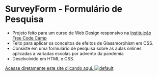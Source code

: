 # SurveyForm - Formulário de Pesquisa


* Projeto feito para um curso de Web Design responsivo na [Instituição Free Code Camp](https://www.freecodecamp.org/learn/responsive-web-design/#responsive-web-design-projects)
* Feito para aplicar os conceitos de efeitos de Glassmorphism em CSS.
* Consiste em uma formulário de pesquisa sobre as aulas onlines aplicadas a variadas escolas por advento da pandemia
* Deselvolvido em HTML e CSS.

[Acesse diretamente este site clicando aqui.
![default](https://user-images.githubusercontent.com/81335163/114914353-9019eb00-9df8-11eb-820c-0feb8fd662da.jpg)
](https://diasmilena.github.io/Pagina-de-tributo/)


